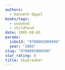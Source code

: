 ```yaml
---
authors:
  - Kenneth Oppel
books/tags:
  - unowned
  - childhood
date: 2005-08-03
params:
  isbn13: "9780002006996"
  year: "2005"
slug: "9780002006996"
star_rating: 0
title: Skybreaker
---
```


<!--more-->
